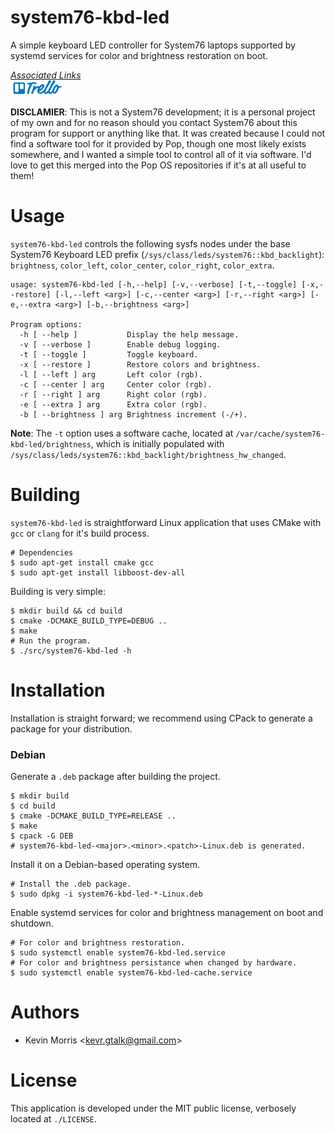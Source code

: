 # system76-kbd-led

A simple keyboard LED controller for System76 laptops supported by systemd services for color and brightness restoration on boot.

<u>*Associated Links*</u><br />
[![Trello Development Board](./assets/trello.png)](https://trello.com/b/6R6GS9bF)

**DISCLAMIER**: This is not a System76 development; it is a personal project of my own and for no reason should you contact System76 about this program for support or anything like that. It was created because I could not find a software tool for it provided by Pop, though one most likely exists somewhere, and I wanted a simple tool to control all of it via software. I'd love to get this merged into the Pop OS repositories if it's at all useful to them!

# Usage

`system76-kbd-led` controls the following sysfs nodes under the base System76 Keyboard LED prefix (`/sys/class/leds/system76::kbd_backlight`): `brightness`, `color_left`, `color_center`, `color_right`, `color_extra`.

```
usage: system76-kbd-led [-h,--help] [-v,--verbose] [-t,--toggle] [-x,--restore] [-l,--left <arg>] [-c,--center <arg>] [-r,--right <arg>] [-e,--extra <arg>] [-b,--brightness <arg>]

Program options:
  -h [ --help ]           Display the help message.
  -v [ --verbose ]        Enable debug logging.
  -t [ --toggle ]         Toggle keyboard.
  -x [ --restore ]        Restore colors and brightness.
  -l [ --left ] arg       Left color (rgb).
  -c [ --center ] arg     Center color (rgb).
  -r [ --right ] arg      Right color (rgb).
  -e [ --extra ] arg      Extra color (rgb).
  -b [ --brightness ] arg Brightness increment (-/+).
```

**Note**: The `-t` option uses a software cache, located at `/var/cache/system76-kbd-led/brightness`, which is initially populated with `/sys/class/leds/system76::kbd_backlight/brightness_hw_changed`.

# Building

`system76-kbd-led` is straightforward Linux application that uses CMake
with `gcc` or `clang` for it's build process.

	# Dependencies
	$ sudo apt-get install cmake gcc
	$ sudo apt-get install libboost-dev-all


Building is very simple:

	$ mkdir build && cd build
	$ cmake -DCMAKE_BUILD_TYPE=DEBUG ..
	$ make
	# Run the program.
	$ ./src/system76-kbd-led -h

# Installation

Installation is straight forward; we recommend using CPack to generate
a package for your distribution.

### Debian

Generate a `.deb` package after building the project.

	$ mkdir build
	$ cd build
	$ cmake -DCMAKE_BUILD_TYPE=RELEASE ..
	$ make
	$ cpack -G DEB
	# system76-kbd-led-<major>.<minor>.<patch>-Linux.deb is generated.

Install it on a Debian-based operating system.

	# Install the .deb package.
	$ sudo dpkg -i system76-kbd-led-*-Linux.deb

Enable systemd services for color and brightness management on boot
and shutdown.

	# For color and brightness restoration.
	$ sudo systemctl enable system76-kbd-led.service
	# For color and brightness persistance when changed by hardware.
	$ sudo systemctl enable system76-kbd-led-cache.service

# Authors

* Kevin Morris &lt;kevr.gtalk@gmail.com&gt;

# License

This application is developed under the MIT public license, verbosely
located at `./LICENSE`.

